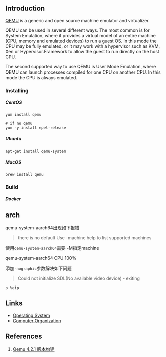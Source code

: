 ## Introduction

[QEMU](https://www.qemu.org/) is a generic and open source machine emulator and virtualizer.

QEMU can be used in several different ways.
The most common is for System Emulation, where it provides a virtual model of an entire machine (CPU, memory and emulated devices) to run a guest OS.
In this mode the CPU may be fully emulated, or it may work with a hypervisor such as KVM, Xen or Hypervisor.Framework to allow the guest to run directly on the host CPU.

The second supported way to use QEMU is User Mode Emulation, where QEMU can launch processes compiled for one CPU on another CPU.
In this mode the CPU is always emulated.


### Installing

<!-- tabs:start -->

##### **CentOS**

```shell
yum install qemu

# if no qemu
yum -y install epel-release
```

##### **Ubuntu**

```shell
apt-get install qemu-system
```

##### **MacOS**

```shell
brew install qemu
```


<!-- tabs:end -->


### Build
<!-- tabs:start -->
##### **Docker**



<!-- tabs:end -->



## arch

qemu-system-aarch64出现如下报错
> there is no default Use -machine help to list supported machines

使用`qemu-system-aarch64`需要 -M指定machine


qemu-system-aarch64 CPU 100%

添加`-nographic`参数解决如下问题
> Could not initialize SDL(No available video device) - exiting


```shell
p %eip
```





## Links

- [Operating System](/docs/CS/OS/OS.md)
- [Computer Organization](/docs/CS/CO/CO.md)

## References

1. [Qemu 4.2.1 版本构建](https://runsisi.com/2024/06/23/qemu/)
